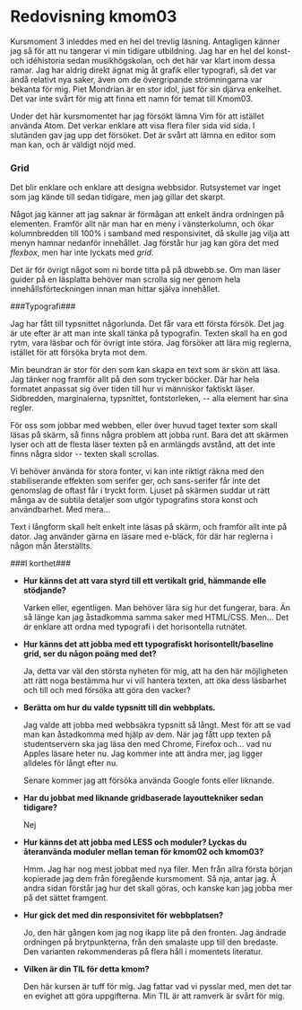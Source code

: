 ---
---
Redovisning kmom03
=========================

Kursmoment 3 inleddes med en hel del trevlig läsning. Antagligen känner jag så
för att nu tangerar vi min tidigare utbildning. Jag har en
hel del konst- och idéhistoria sedan musikhögskolan, och det här var klart
inom dessa
ramar. Jag har aldrig direkt ägnat mig åt grafik eller typografi, så det var
ändå relativt nya saker, även om de övergripande strömningarna var bekanta för
mig. Piet Mondrian är en stor idol, just för sin djärva enkelhet. Det var inte
svårt för mig att finna ett namn för temat till Kmom03.

Under det här kursmomentet har jag försökt lämna Vim för att istället använda Atom.
Det verkar enklare att visa flera filer sida vid sida. I slutänden gav jag upp
det försöket. Det är svårt att lämna en editor som man kan, och är väldigt nöjd
med.


<h3>Grid</h3>

Det blir enklare och enklare att designa webbsidor. Rutsystemet var inget som
jag kände till sedan tidigare, men jag gillar det skarpt.

Något jag känner att jag saknar är förmågan att enkelt ändra ordningen på
elementen. Framför allt när man har en meny i vänsterkolumn, och ökar
kolumnbredden till 100% i samband med responsivitet, då skulle jag vilja att
menyn hamnar nedanför innehållet. Jag förstår hur jag kan göra det med _flexbox_,
men har inte lyckats med _grid_.

Det är för övrigt något som ni borde titta på på dbwebb.se. Om man läser guider
på en läsplatta behöver man scrolla sig ner genom hela innehållsförteckningen
innan man hittar själva innehållet.

###Typografi###

Jag har fått till typsnittet någorlunda. Det får vara ett första försök. Det jag
är ute efter är att man inte skall tänka på typografin. Texten skall ha en god
rytm, vara läsbar och för övrigt inte störa. Jag försöker att lära mig reglerna,
istället för att försöka bryta mot dem.

Min beundran är stor för den som kan skapa en text som är skön att läsa. Jag
tänker nog framför allt på den som trycker böcker. Där har hela formatet
anpassat sig över tiden till hur vi människor faktiskt läser. Sidbredden,
marginalerna, typsnittet, fontstorleken, -- alla element har sina regler.

För oss som jobbar med webben, eller över huvud taget texter som skall läsas på
skärm, så finns några problem att jobba runt. Bara det att skärmen lyser och
att de flesta läser texten på en armlängds avstånd, att det inte finns några
sidor -- texten skall scrollas.

Vi behöver använda för
stora fonter, vi kan inte riktigt räkna med den stabiliserande effekten som serifer
ger, och sans-serifer får inte det genomslag de oftast får i tryckt form. Ljuset
på skärmen suddar ut rätt många av de subtila detaljer som utgör typografins
stora konst och användbarhet. Med mera...

Text i långform skall helt enkelt inte läsas på skärm, och framför allt inte på
dator. Jag använder gärna en läsare med e-bläck, för där har reglerna i någon
mån återställts.


###I korthet###

* __Hur känns det att vara styrd till ett vertikalt grid, hämmande elle
    stödjande?__

    Varken eller, egentligen. Man behöver lära sig hur det fungerar, bara. Än
    så länge kan jag åstadkomma samma saker med HTML/CSS. Men... Det _är_
    enklare att ordna med typografi i det horisontella rutnätet.

*   __Hur känns det att jobba med ett typografiskt horisontellt/baseline grid,
    ser du någon poäng med det?__

    Ja, detta var väl den största nyheten för mig, att ha den här möjligheten
    att rätt noga bestämma hur vi vill hantera texten, att öka dess läsbarhet
    och till och med försöka att göra den vacker?

*   __Berätta om hur du valde typsnitt till din webbplats.__

    Jag valde att jobba med webbsäkra typsnitt så långt. Mest för att se vad man
    kan åstadkomma med hjälp av dem. När jag fått upp texten på studentservern
    ska jag läsa den med Chrome, Firefox och... vad nu Apples läsare heter nu.
    Jag kommer inte att ändra mer, jag ligger alldeles för långt efter nu.

    Senare kommer jag att försöka använda Google fonts eller liknande.

*   __Har du jobbat med liknande gridbaserade layouttekniker sedan tidigare?__

    Nej

*   __Hur känns det att jobba med LESS och moduler? Lyckas du återanvända
    moduler mellan teman för kmom02 och kmom03?__

    Hmm. Jag har nog mest jobbat med nya filer. Men från allra första början
    kopierade jag dem från föregående kursmoment. Så nja, antar jag. Å andra
    sidan förstår jag hur det skall göras, och kanske kan jag jobba mer på det
    sättet framgent.

*   __Hur gick det med din responsivitet för webbplatsen?__

    Jo, den här gången kom jag nog ikapp lite på den fronten. Jag ändrade
    ordningen på brytpunkterna, från den smalaste upp till den bredaste. Den
    varianten rekommenderas på flera håll i momentets literatur.

*   __Vilken är din TIL för detta kmom?__

    Den här kursen är tuff för mig. Jag fattar vad vi pysslar med, men det tar
    en evighet att göra uppgifterna. Min TIL är att ramverk är svårt för mig.
